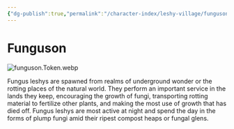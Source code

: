 ```yaml
---
{"dg-publish":true,"permalink":"/character-index/leshy-village/funguson/","title":"Funguson","tags":["JournalEntryPage","Leshy","NPC"],"created":"2025-05-30T19:47:49.000-05:00"}
---
```


# Funguson
![funguson.Token.webp](/img/user/Assets/Voidbound%20token%20images/funguson.Token.webp)

Fungus leshys are spawned from realms of underground wonder or the rotting places of the natural world. They perform an important service in the lands they keep, encouraging the growth of fungi, transporting rotting material to fertilize other plants, and making the most use of growth that has died off. Fungus leshys are most active at night and spend the day in the forms of plump fungi amid their ripest compost heaps or fungal glens.